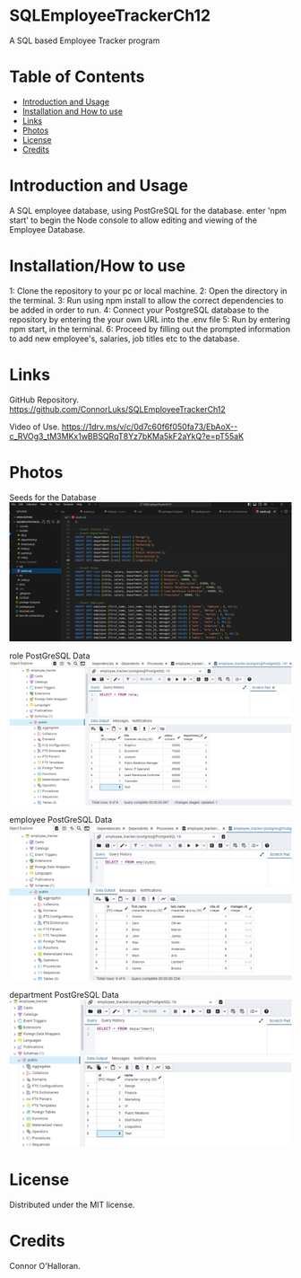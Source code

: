# SQLEmployeeTrackerCh12
A SQL based Employee Tracker program

# Table of Contents
- [Introduction and Usage](#introduction_and_usage)
- [Installation and How to use](#installation_and_how_to_use)
- [Links](#links)
- [Photos](#photos)
- [License](#license)
- [Credits](#credits)

# Introduction and Usage
A SQL employee database, using PostGreSQL for the database. enter 'npm start' to begin the Node console to allow editing and viewing of the Employee Database.

# Installation/How to use
1: Clone the repository to your pc or local machine.
2: Open the directory in the terminal.
3: Run using npm install to allow the correct dependencies to be added in order to run.
4: Connect your PostgreSQL database to the repository by entering the your own URL into the .env file
5: Run by entering npm start, in the terminal.
6: Proceed by filling out the prompted information to add new employee's, salaries, job titles etc to the database.

# Links
GitHub Repository.
https://github.com/ConnorLuks/SQLEmployeeTrackerCh12

Video of Use.
https://1drv.ms/v/c/0d7c60f6f050fa73/EbAoX--c_RVOg3_tM3MKx1wBBSQRqT8Yz7bKMa5kF2aYkQ?e=pT55aK

# Photos
Seeds for the Database
![alt text](c12p1.png)

role PostGreSQL Data
![alt text](c12p2.png)

employee PostGreSQL Data
![alt text](c12p3.png)

department PostGreSQL Data
![alt text](c12p4.png)

# License
Distributed under the MIT license.

# Credits
Connor O'Halloran.